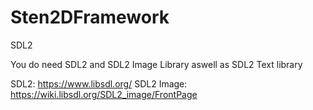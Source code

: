 # Sten2DFramework
SDL2

You do need SDL2 and SDL2 Image Library aswell as SDL2 Text library

SDL2: https://www.libsdl.org/
SDL2 Image: https://wiki.libsdl.org/SDL2_image/FrontPage
